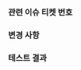 ### 관련 이슈 티켓 번호

<!--ex) GAJI-122-->

### 변경 사항
<!--ex) 최대한 자세하기 작성해주세요!
    가지페이지에서 사용하는 가지 리스트를 구현하여 해당 이슈를 완료했습니다-->


### 테스트 결과
<!--ex) 항상 PR은 로컬 테스트 이후 올리시고, 퍼블리싱이라면 사진 첨부, 특정 기능 구현이라면, 관련 파일명을 작성해주세요!   
    GajiPage.jsx, GajiList.jsx-->
